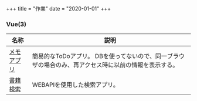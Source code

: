 +++
title = "作業"
date = "2020-01-01"
+++

### Vue(3)

|名称|説明|
|-|-|
|[メモアプリ](https://works.oyakata-life.net/memo_app/ '')|簡易的なToDoアプリ。  DBを使ってないので、同一ブラウザの場合のみ、再アクセス時に以前の情報を表示する。|
|[書籍検索](https://searchbooks.oyakata-life.net/ '')|WEBAPIを使用した検索アプリ。 |
